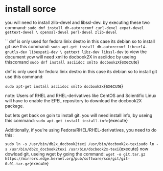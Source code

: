 # install sorce

you will need to install zlib-devel and libssl-dev. by executing these two command:
`sudo dnf install dh-autoreconf curl-devel expat-devel gettext-devel \
  openssl-devel perl-devel zlib-devel`

``
dnf is only used for fedora linix destro
in this case its debian so to install git use this command:
`sudo apt-get install dh-autoreconf libcurl4-gnutls-dev libexpat1-dev \ gettext libz-dev libssl-dev`
to view the document yow will need xml to docbook2X in asciidoc by useing thiscomand
`sudo dnf install asciidoc xmlto docbook2X`{execute}

dnf is only used for fedora linix destro
in this case its debian so to install git use this command:

`sudo apt-get install asciidoc xmlto docbook2x`{execute}

note: Users of RHEL and RHEL-derivatives like CentOS and Scientific Linux will have to enable the EPEL repository to download the docbook2X package.

but lets get back on goin to install git.
you will need install info, by useing this command:
`sudo apt-get install install-info`{execute}

Additionally, if you’re using Fedora/RHEL/RHEL-derivatives, you need to do this:

`sudo ln -s /usr/bin/db2x_docbook2texi /usr/bin/docbook2x-texisudo ln -s /usr/bin/db2x_docbook2texi /usr/bin/docbook2x-texi`{execute}
now dowload git, useing wget by going the command:
`wget -o git.tar.gz https://mirrors.edge.kernel.org/pub/software/scm/git/git-0.01.tar.gz`{execute}